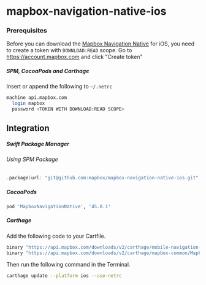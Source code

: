 # mapbox-navigation-native-ios

### Prerequisites

Before you can download the [Mapbox Navigation Native](https://github.com/mapbox/mapbox-navigation-native) for iOS, you need to create a token with `DOWNLOAD:READ` scope.
Go to https://account.mapbox.com and click "Create token"

##### SPM, CocoaPods and Carthage
Insert or append the following to `~/.netrc`

```bash
machine api.mapbox.com
  login mapbox
  password <TOKEN WITH DOWNLOAD:READ SCOPE>
```

## Integration

##### Swift Package Manager

###### Using SPM Package

```swift
.package(url: "git@github.com:mapbox/mapbox-navigation-native-ios.git", from: "45.0.1"),
```

##### CocoaPods

```ruby
pod 'MapboxNavigationNative', '45.0.1'
```

##### Carthage

Add the following code to your Cartfile.

```bash
binary "https://api.mapbox.com/downloads/v2/carthage/mobile-navigation-native/MapboxNavigationNative.json" == 45.0.1
binary "https://api.mapbox.com/downloads/v2/carthage/mapbox-common/MapboxCommon-ios.json" == 10.0.0-beta.12
```

Then run the following command in the Terminal.
```bash
carthage update --platform ios --use-netrc
```
